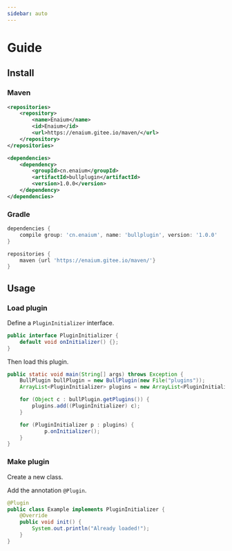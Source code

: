 ```yaml
---
sidebar: auto
---
```


# Guide

## Install

### Maven

```xml
<repositories>
    <repository>
        <name>Enaium</name>
        <id>Enaium</id>
        <url>https://enaium.gitee.io/maven/</url>
    </repository>
</repositories>

<dependencies>
    <dependency>
        <groupId>cn.enaium</groupId>
        <artifactId>bullplugin</artifactId>
        <version>1.0.0</version>
    </dependency>
</dependencies>
```

### Gradle

```groovy
dependencies {
    compile group: 'cn.enaium', name: 'bullplugin', version: '1.0.0'
}

repositories {
	maven {url 'https://enaium.gitee.io/maven/'}
}
```

## Usage

### Load plugin

Define a `PluginInitializer` interface.

```java
public interface PluginInitializer {
    default void onInitializer() {};
}
```

Then load this plugin.


```java
public static void main(String[] args) throws Exception {
    BullPlugin bullPlugin = new BullPlugin(new File("plugins"));
    ArrayList<PluginInitializer> plugins = new ArrayList<PluginInitializer>();

    for (Object c : bullPlugin.getPlugins()) {
        plugins.add((PluginInitializer) c);
    }

    for (PluginInitializer p : plugins) {
            p.onInitializer();
    }
}
```

### Make plugin

Create a new class.

Add the annotation `@Plugin`.

```java
@Plugin
public class Example implements PluginInitializer {
    @Override
    public void init() {
        System.out.println("Already loaded!");
    }
}
```


